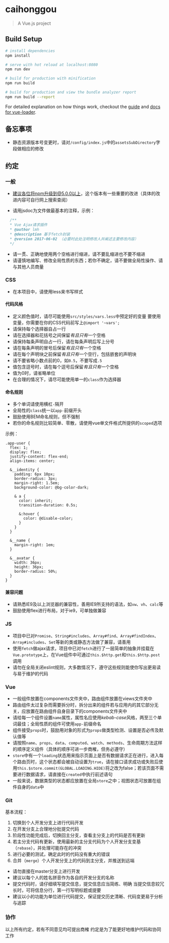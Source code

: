 # caihonggou

> A Vue.js project

## Build Setup

``` bash
# install dependencies
npm install

# serve with hot reload at localhost:8080
npm run dev

# build for production with minification
npm run build

# build for production and view the bundle analyzer report
npm run build --report
```

For detailed explanation on how things work, checkout the [guide](http://vuejs-templates.github.io/webpack/) and [docs for vue-loader](http://vuejs.github.io/vue-loader).

## 备忘事项
* 静态资源版本号变更时，请对`/config/index.js`中的`assetsSubDirectory`字段做相应的修改

## 约定

### 一般

* 建议各位将npm升级到@5.0.0以上，这个版本有一些重要的改进（具体的改进内容可自行网上搜索查阅）

* 请用jsdoc为文件做最基本的注释，示例：

```js
  /**
  * Vue Ajax请求插件
  * @author lmh
  * @description 基于fetch封装
  * @version 2017-06-02 （必要时此处注明修改人并阐述主要修改内容）
  */
```

* 请一贯、正确地使用两个空格进行缩进，请不要乱缩进也不要不缩进
* 请谨慎地编写、修改全局性质的东西；若你不确定，请不要做全局性操作、请与其他人员商量

### CSS

* 在本项目中，请使用less来书写样式

#### 代码风格
* 定义颜色值时，请尽可能使用`src/styles/vars.less`中预定好的变量
  要使用变量，你需要在你的CSS代码前写上`@import '~vars';`
* 请保持每个选择器自占一行
* 请在选择器和花括号之间保留*有且只有*一个空格
* 请保持每条声明自占一行，请在每条声明后写上分号
* 请在每条声明的冒号后保留*有且只有*一个空格
* 请在每个声明块之前保留*有且只有*一个空行，包括嵌套的声明块
* 请不要省略小数点前的0，如`0.5`，不要写成`.5`
* 值包含逗号时，请在每个逗号后保留*有且只有*一个空格
* 值为0时，请省略单位
* 在合理的情况下，请尽可能使用单一的`class`作为选择器

#### 命名规则
* 多个单词请使用横杠`-`隔开
* 全局性的`class`统一以`app-`前缀开头
* 鼓励使用BEM命名规则，但不强制
* 若你的命名规则比较简单、零散，请使用vue单文件格式所提供的`scoped`选项

示例：
```less
.app-user {
  flex: 1;
  display: flex;
  justify-content: flex-end;
  align-items: center;

  &__identity {
    padding: 6px 10px;
    border-radius: 3px;
    margin-right: 1.5em;
    background-color: @bg-color-dark;

    & a {
      color: inherit;
      transition-duration: 0.5s;

      &:hover {
        color: @disable-color;
      }
    }
  }

  &__name {
    margin-right: 1em;
  }

  &__avatar {
    width: 36px;
    height: 36px;
    border-radius: 50%;
  }
}
```

#### 兼容问题
* 请熟悉IE9及以上浏览器的兼容性，善用IE9所支持的语法，如`vw`、`vh`、`calc`等
* 鼓励使用flex进行布局，对于ie9，可单独做兼容

### JS

* 项目中已对`Promise`、`String#includes`、`Array#find`、`Array#findIndex`、`Array#includes`、`Set`等新的类或静态方法做了兼容，请善用
* 使用`fetch`做ajax请求，项目中已对`fetch`进行了一层简单的抽象并挂载在`Vue.prototype`上，在Vue组件中可通过`this.$http.get`和`this.$http.post`调用
* 请勿在全局关闭eslint规则，大多数情况下，遵守这些规则能使你写出更易读与易于维护的代码

### Vue

* 一般组件放置在components文件夹中，路由组件放置在views文件夹中
* 路由组件太过复杂而需要拆分时，拆分出来的组件若与应用内的其它部分无关，应放置在路由组件自身目录下的components文件夹中
* 请给每一个组件设置`name`属性，属性名应使用*kebab-case*风格，两至三个单词最佳；全局性质的组件可使用`app-`前缀命名
* 组件接受`props`时，鼓励用对象的形式为`props`做类型检测、设置是否必传及默认值等
* 请按照`name`、`props`、`data`、`computed`、`watch`、`methods`、生命周期方法这样的顺序定义组件（具体的顺序可进一步商榷，但务必遵守）
* `store`中有一个`loading`状态用来指示页面上是否有数据请求正在进行，进入每个路由页时，这个状态都会被自动设置为`true`，请在接口请求成功或失败后使用`this.$store.commit(GLOBAL.LOADING.HIDE)`将之改为false；若该页面不需要进行数据请求，请直接在`created`中执行前述语句
* 一般来说，数据类型的状态都应放置在全局`store`之中；视图状态可放置在组件自身的`data`中

### Git

基本流程：
1. 切换到个人开发分支上进行代码开发
2. 在开发分支上合理地分批提交代码
3. 阶段性功能完成后，切换回主分支，查看主分支上的代码是否有更新
4. 若主分支代码有更新，使用最新的主分支代码为个人开发分支变基（`rebase`），并处理可能存在的冲突
6. 进行必要的测试，确定此时的代码没有重大的错误
5. 合并（`merge`）个人开发分支上的代码到主分支，并推送到远端

* 请勿直接在master分支上进行开发
* 建议以每个人的姓名拼音作为各自的开发分支的名称
* 提交代码时，请仔细填写提交信息，提交信息应当简练、明确
  当提交信息较冗长时，可将信息分行，第一行写明标题或提要
* 建议以小的功能为单位进行代码提交，保证提交历史清晰、代码变更易于分析与追踪

### 协作

以上所有约定，若有不同意见均可提出商榷
约定是为了能更好地维护代码和协同工作
